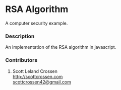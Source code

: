 # RSA Algorithm

A computer security example.

### Description

An implementation of the RSA algorithm in javascript.

### Contributors

1. Scott Leland Crossen  
<http://scottcrossen.com>  
<scottcrossen42@gmail.com>  
